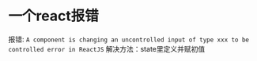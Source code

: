 # 一个react报错

报错:
`A component is changing an uncontrolled input of type xxx to be controlled error in ReactJS`
解决方法：state里定义并赋初值
